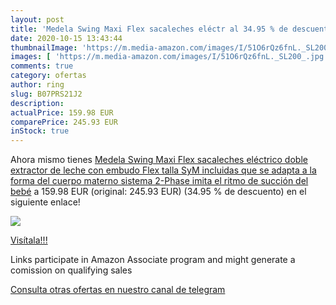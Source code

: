 ```yaml
---
layout: post
title: 'Medela Swing Maxi Flex sacaleches eléctr al 34.95 % de descuento'
date: 2020-10-15 13:43:44
thumbnailImage: 'https://m.media-amazon.com/images/I/51O6rQz6fnL._SL200_.jpg'
images: [ 'https://m.media-amazon.com/images/I/51O6rQz6fnL._SL200_.jpg' ]
comments: true
category: ofertas
author: ring
slug: B07PRS21J2
description:
actualPrice: 159.98 EUR
comparePrice: 245.93 EUR
inStock: true
---
```


Ahora mismo tienes [Medela Swing Maxi Flex sacaleches eléctrico doble extractor de leche con embudo Flex talla SyM incluidas  que se adapta a la forma del cuerpo materno sistema 2-Phase imita el ritmo de succión del bebé](https://www.amazon.es/dp/B07PRS21J2/?tag=tolees-21) a 159.98 EUR (original: 245.93 EUR) (34.95 %  de descuento) en el siguiente enlace!

[![](https://m.media-amazon.com/images/I/51O6rQz6fnL._SL200_.jpg)](https://www.amazon.es/dp/B07PRS21J2/?tag=tolees-21)

[Visítala!!!](https://www.amazon.es/dp/B07PRS21J2/?tag=tolees-21)

Links participate in Amazon Associate program and might generate a comission on qualifying sales

[Consulta otras ofertas en nuestro canal de telegram](https://t.me/s/ofertas25)
